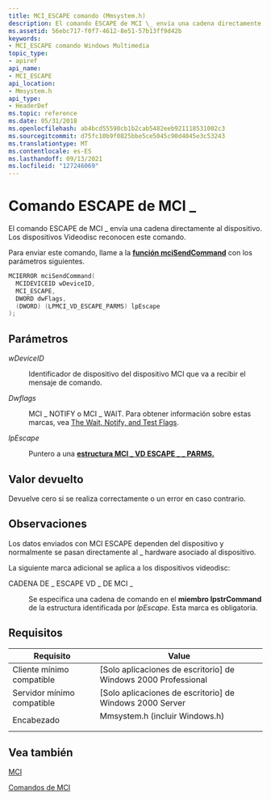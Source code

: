 ```yaml
---
title: MCI_ESCAPE comando (Mmsystem.h)
description: El comando ESCAPE de MCI \_ envía una cadena directamente al dispositivo. Los dispositivos Videodisc reconocen este comando.
ms.assetid: 56ebc717-f0f7-4612-8e51-57b13ff9d42b
keywords:
- MCI_ESCAPE comando Windows Multimedia
topic_type:
- apiref
api_name:
- MCI_ESCAPE
api_location:
- Mmsystem.h
api_type:
- HeaderDef
ms.topic: reference
ms.date: 05/31/2018
ms.openlocfilehash: ab4bcd55590cb1b2cab5482eeb921118531002c3
ms.sourcegitcommit: d75fc10b9f0825bbe5ce5045c90d4045e3c53243
ms.translationtype: MT
ms.contentlocale: es-ES
ms.lasthandoff: 09/13/2021
ms.locfileid: "127246069"
---
```

# <a name="mci_escape-command"></a>Comando ESCAPE de MCI \_

El comando ESCAPE de MCI \_ envía una cadena directamente al dispositivo. Los dispositivos Videodisc reconocen este comando.

Para enviar este comando, llame a la [**función mciSendCommand**](/previous-versions//dd757160(v=vs.85)) con los parámetros siguientes.


```C++
MCIERROR mciSendCommand(
  MCIDEVICEID wDeviceID, 
  MCI_ESCAPE, 
  DWORD dwFlags, 
  (DWORD) (LPMCI_VD_ESCAPE_PARMS) lpEscape
);
```



## <a name="parameters"></a>Parámetros

<dl> <dt>

<span id="wDeviceID"></span><span id="wdeviceid"></span><span id="WDEVICEID"></span>*wDeviceID*
</dt> <dd>

Identificador de dispositivo del dispositivo MCI que va a recibir el mensaje de comando.

</dd> <dt>

<span id="dwFlags"></span><span id="dwflags"></span><span id="DWFLAGS"></span>*Dwflags*
</dt> <dd>

MCI \_ NOTIFY o MCI \_ WAIT. Para obtener información sobre estas marcas, vea [The Wait, Notify, and Test Flags](the-wait-notify-and-test-flags.md).

</dd> <dt>

<span id="lpEscape"></span><span id="lpescape"></span><span id="LPESCAPE"></span>*lpEscape*
</dt> <dd>

Puntero a una [**estructura MCI \_ VD ESCAPE \_ \_ PARMS.**](mci-vd-escape-parms.md)

</dd> </dl>

## <a name="return-value"></a>Valor devuelto

Devuelve cero si se realiza correctamente o un error en caso contrario.

## <a name="remarks"></a>Observaciones

Los datos enviados con MCI ESCAPE dependen del dispositivo y normalmente se pasan directamente al \_ hardware asociado al dispositivo.

La siguiente marca adicional se aplica a los dispositivos videodisc:

<dl> <dt>

<span id="MCI_VD_ESCAPE_STRING"></span><span id="mci_vd_escape_string"></span>CADENA DE \_ ESCAPE VD \_ DE MCI \_
</dt> <dd>

Se especifica una cadena de comando en el **miembro lpstrCommand** de la estructura identificada por *lpEscape*. Esta marca es obligatoria.

</dd> </dl>

## <a name="requirements"></a>Requisitos



| Requisito | Value |
|-------------------------------------|-----------------------------------------------------------------------------------------------------------|
| Cliente mínimo compatible<br/> | \[Solo aplicaciones de escritorio\] de Windows 2000 Professional<br/>                                                |
| Servidor mínimo compatible<br/> | \[Solo aplicaciones de escritorio\] de Windows 2000 Server<br/>                                                      |
| Encabezado<br/>                   | <dl> <dt>Mmsystem.h (incluir Windows.h)</dt> </dl> |



## <a name="see-also"></a>Vea también

<dl> <dt>

[MCI](mci.md)
</dt> <dt>

[Comandos de MCI](mci-commands.md)
</dt> </dl>

 

